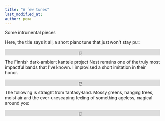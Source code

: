 ```yaml
---
title: "A few tunes"
last_modified_at:
author: pena
---
```


Some intrumental pieces.


Here, the title says it all, a short piano tune that just won't stay put:

<iframe width="100%" height="20" scrolling="no" frameborder="no" allow="autoplay" src="https://w.soundcloud.com/player/?url=https%3A//api.soundcloud.com/tracks/820955497%3Fsecret_token%3Ds-Pq2bTAa1NgB&color=%2324343e&inverse=false&auto_play=false&show_user=true"></iframe>


The Finnish dark-ambient kantele project Nest remains one of the truly most impactful bands that I've known. I improvised a short imitation in their honor.

<iframe width="100%" height="20" scrolling="no" frameborder="no" allow="autoplay" src="https://w.soundcloud.com/player/?url=https%3A//api.soundcloud.com/tracks/725331706%3Fsecret_token%3Ds-vuNVO&color=%235a4f38&inverse=true&auto_play=false&show_user=true"></iframe>


The following is straight from fantasy-land. Mossy greens, hanging trees, moist air and the ever-unescaping feeling of something ageless, magical around you:

<iframe width="100%" height="20" scrolling="no" frameborder="no" allow="autoplay" src="https://w.soundcloud.com/player/?url=https%3A//api.soundcloud.com/tracks/641327964&color=%23b42c5c&inverse=true&auto_play=false&show_user=true"></iframe>